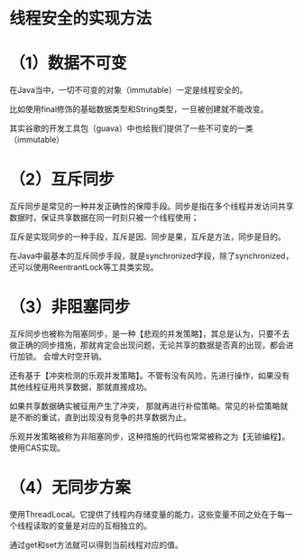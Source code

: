 # 线程安全的实现方法
# （1）数据不可变
 在Java当中，一切不可变的对象（immutable）一定是线程安全的。
 
比如使用final修饰的基础数据类型和String类型，一旦被创建就不能改变。 

其实谷歌的开发工具包（guava）中也给我们提供了一些不可变的一类（immutable）

# （2）互斥同步 
互斥同步是常见的一种并发正确性的保障手段。同步是指在多个线程并发访问共享数据时，保证共享数据在同一时刻只被一个线程使用；

互斥是实现同步的一种手段，互斥是因、同步是果，互斥是方法，同步是目的。

在Java中最基本的互斥同步手段，就是synchronized字段，除了synchronized，还可以使用ReentrantLock等工具类实现。

# （3）非阻塞同步
互斥同步也被称为阻塞同步，是一种【悲观的并发策略】，其总是认为，只要不去做正确的同步措施，那就肯定会出现问题，无论共享的数据是否真的出现，都会进行加锁。 会增大时空开销。

还有基于【冲突检测的乐观并发策略】。不管有没有风险，先进行操作，如果没有其他线程征用共享数据，那就直接成功。

如果共享数据确实被征用产生了冲突， 那就再进行补偿策略。常见的补偿策略就是不断的重试，直到出现没有竞争的共享数据为止。

乐观并发策略被称为非阻塞同步，这种措施的代码也常常被称之为【无锁编程】。使用CAS实现。

# （4）无同步方案
使用ThreadLocal。它提供了线程内存储变量的能力，这些变量不同之处在于每一个线程读取的变量是对应的互相独立的。

通过get和set方法就可以得到当前线程对应的值。